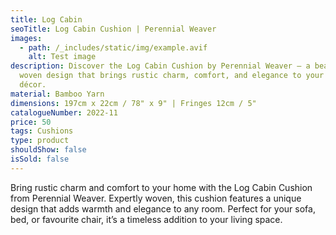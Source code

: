 ```yaml
---
title: Log Cabin
seoTitle: Log Cabin Cushion | Perennial Weaver
images:
  - path: /_includes/static/img/example.avif
    alt: Test image
description: Discover the Log Cabin Cushion by Perennial Weaver – a beautifully
  woven design that brings rustic charm, comfort, and elegance to your home
  décor.
material: Bamboo Yarn
dimensions: 197cm x 22cm / 78" x 9" | Fringes 12cm / 5"
catalogueNumber: 2022-11
price: 50
tags: Cushions
type: product
shouldShow: false
isSold: false
---
```

Bring rustic charm and comfort to your home with the Log Cabin Cushion from Perennial Weaver. Expertly woven, this cushion features a unique design that adds warmth and elegance to any room. Perfect for your sofa, bed, or favourite chair, it’s a timeless addition to your living space.
